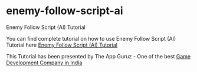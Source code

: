 # enemy-follow-script-ai
Enemy Follow Script (AI) Tutorial

You can find complete tutorial on how to use Enemy Follow Script (AI) Tutorial here [Enemy Follow Script (AI) Tutorial](http://www.theappguruz.com/blog/enemy-follow-script-ai)

This Tutorial has been presented by The App Guruz - One of the best [Game Development Company in India](http://www.theappguruz.com/game-development/)
